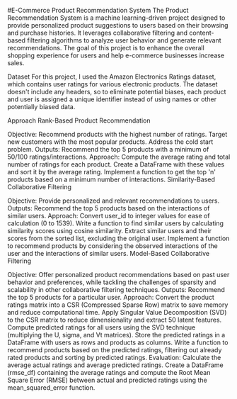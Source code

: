 #E-Commerce Product Recommendation System
The Product Recommendation System is a machine learning-driven project designed to provide personalized product suggestions to users based on their browsing and purchase histories. It leverages collaborative filtering and content-based filtering algorithms to analyze user behavior and generate relevant recommendations. The goal of this project is to enhance the overall shopping experience for users and help e-commerce businesses increase sales.

Dataset
For this project, I used the Amazon Electronics Ratings dataset, which contains user ratings for various electronic products. The dataset doesn't include any headers, so to eliminate potential biases, each product and user is assigned a unique identifier instead of using names or other potentially biased data.


Approach
Rank-Based Product Recommendation

Objective:
Recommend products with the highest number of ratings.
Target new customers with the most popular products.
Address the cold start problem.
Outputs:
Recommend the top 5 products with a minimum of 50/100 ratings/interactions.
Approach:
Compute the average rating and total number of ratings for each product.
Create a DataFrame with these values and sort it by the average rating.
Implement a function to get the top 'n' products based on a minimum number of interactions.
Similarity-Based Collaborative Filtering

Objective:
Provide personalized and relevant recommendations to users.
Outputs:
Recommend the top 5 products based on the interactions of similar users.
Approach:
Convert user_id to integer values for ease of calculation (0 to 1539).
Write a function to find similar users by calculating similarity scores using cosine similarity.
Extract similar users and their scores from the sorted list, excluding the original user.
Implement a function to recommend products by considering the observed interactions of the user and the interactions of similar users.
Model-Based Collaborative Filtering

Objective:
Offer personalized product recommendations based on past user behavior and preferences, while tackling the challenges of sparsity and scalability in other collaborative filtering techniques.
Outputs:
Recommend the top 5 products for a particular user.
Approach:
Convert the product ratings matrix into a CSR (Compressed Sparse Row) matrix to save memory and reduce computational time.
Apply Singular Value Decomposition (SVD) to the CSR matrix to reduce dimensionality and extract 50 latent features.
Compute predicted ratings for all users using the SVD technique (multiplying the U, sigma, and Vt matrices).
Store the predicted ratings in a DataFrame with users as rows and products as columns.
Write a function to recommend products based on the predicted ratings, filtering out already rated products and sorting by predicted ratings.
Evaluation:
Calculate the average actual ratings and average predicted ratings.
Create a DataFrame (rmse_df) containing the average ratings and compute the Root Mean Square Error (RMSE) between actual and predicted ratings using the mean_squared_error function.
